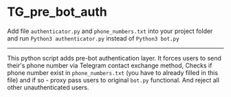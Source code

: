 # TG_pre_bot_auth
Add file `authenticator.py` and `phone_numbers.txt` into your project folder and run `Python3 authenticator.py` instead of `Python3 bot.py`

---

This python script adds pre-bot authentication layer.
It forces users to send their's phone number via Telegram contact exchange method,
Checks if phone number exist in `phone_numbers.txt` (you have to already filled in this file) and if so - proxy pass users to original `bot.py` functional. And reject all other unauthenticated users.
